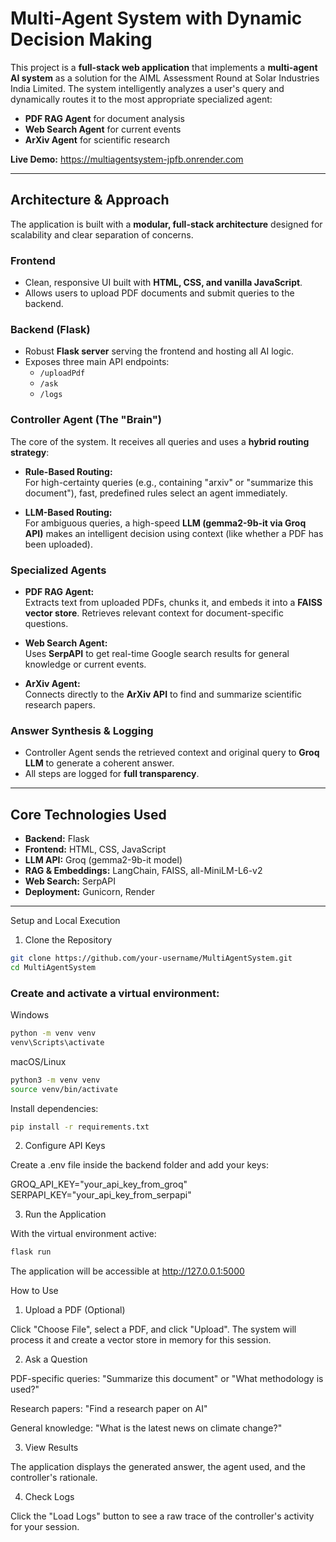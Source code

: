 # Multi-Agent System with Dynamic Decision Making

This project is a **full-stack web application** that implements a **multi-agent AI system** as a solution for the AIML Assessment Round at Solar Industries India Limited. The system intelligently analyzes a user's query and dynamically routes it to the most appropriate specialized agent:

- **PDF RAG Agent** for document analysis  
- **Web Search Agent** for current events  
- **ArXiv Agent** for scientific research  

**Live Demo:** https://multiagentsystem-jpfb.onrender.com

---

## Architecture & Approach

The application is built with a **modular, full-stack architecture** designed for scalability and clear separation of concerns.

### Frontend
- Clean, responsive UI built with **HTML, CSS, and vanilla JavaScript**.  
- Allows users to upload PDF documents and submit queries to the backend.

### Backend (Flask)
- Robust **Flask server** serving the frontend and hosting all AI logic.  
- Exposes three main API endpoints:
  - `/uploadPdf`
  - `/ask`
  - `/logs`

### Controller Agent (The "Brain")
The core of the system. It receives all queries and uses a **hybrid routing strategy**:

- **Rule-Based Routing:**  
  For high-certainty queries (e.g., containing "arxiv" or "summarize this document"), fast, predefined rules select an agent immediately.

- **LLM-Based Routing:**  
  For ambiguous queries, a high-speed **LLM (gemma2-9b-it via Groq API)** makes an intelligent decision using context (like whether a PDF has been uploaded).

### Specialized Agents

- **PDF RAG Agent:**  
  Extracts text from uploaded PDFs, chunks it, and embeds it into a **FAISS vector store**. Retrieves relevant context for document-specific questions.

- **Web Search Agent:**  
  Uses **SerpAPI** to get real-time Google search results for general knowledge or current events.

- **ArXiv Agent:**  
  Connects directly to the **ArXiv API** to find and summarize scientific research papers.

### Answer Synthesis & Logging
- Controller Agent sends the retrieved context and original query to **Groq LLM** to generate a coherent answer.  
- All steps are logged for **full transparency**.

---

## Core Technologies Used

- **Backend:** Flask  
- **Frontend:** HTML, CSS, JavaScript  
- **LLM API:** Groq (gemma2-9b-it model)  
- **RAG & Embeddings:** LangChain, FAISS, all-MiniLM-L6-v2  
- **Web Search:** SerpAPI  
- **Deployment:** Gunicorn, Render  

---

 Setup and Local Execution

1. Clone the Repository
```bash
git clone https://github.com/your-username/MultiAgentSystem.git
cd MultiAgentSystem
```


### Create and activate a virtual environment:
Windows
```bash
python -m venv venv
venv\Scripts\activate
```


macOS/Linux
```bash
python3 -m venv venv
source venv/bin/activate
```

Install dependencies:
```bash
pip install -r requirements.txt
```

2. Configure API Keys

Create a .env file inside the backend folder and add your keys:

GROQ_API_KEY="your_api_key_from_groq"
SERPAPI_KEY="your_api_key_from_serpapi"

3. Run the Application

With the virtual environment active:
```bash
flask run
```

The application will be accessible at http://127.0.0.1:5000

How to Use
1. Upload a PDF (Optional)

Click "Choose File", select a PDF, and click "Upload". The system will process it and create a vector store in memory for this session.

2. Ask a Question

PDF-specific queries: "Summarize this document" or "What methodology is used?"

Research papers: "Find a research paper on AI"

General knowledge: "What is the latest news on climate change?"

3. View Results

The application displays the generated answer, the agent used, and the controller's rationale.

4. Check Logs

Click the "Load Logs" button to see a raw trace of the controller's activity for your session.
